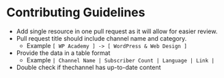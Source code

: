 # Contributing Guidelines
- Add single resource in one pull request as it will allow for easier review.
- Pull request title should include channel name and category.
  - Example ` [ WP Academy ] -> [ WordPress & Web Design ] `
- Provide the data in a table format
  -  Example ` | Channel Name | Subscriber Count | Language | Link | `
- Double check if thechannel has up-to-date content
